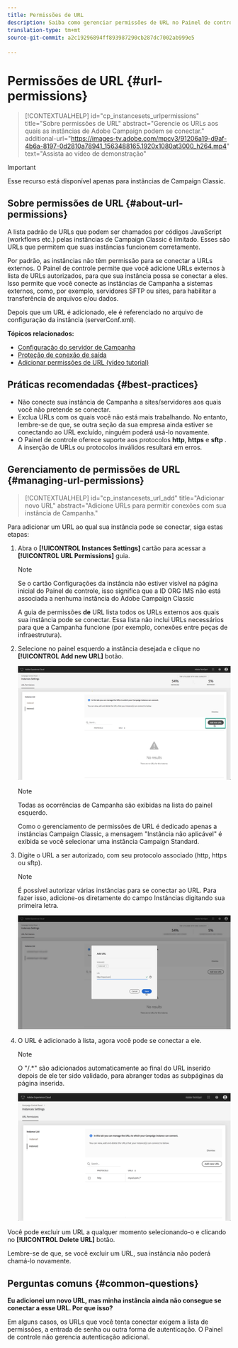 ```yaml
---
title: Permissões de URL
description: Saiba como gerenciar permissões de URL no Painel de controle
translation-type: tm+mt
source-git-commit: a2c19296894ff893987290cb287dc7002ab999e5

---
```



# Permissões de URL {#url-permissions}

>[!CONTEXTUALHELP]
>id=&quot;cp_instancesets_urlpermissions&quot;
>title=&quot;Sobre permissões de URL&quot;
>abstract=&quot;Gerencie os URLs aos quais as instâncias de Adobe Campaign podem se conectar.&quot;
>additional-url=&quot;https://images-tv.adobe.com/mpcv3/91206a19-d9af-4b6a-8197-0d2810a78941_1563488165.1920x1080at3000_h264.mp4&quot; text=&quot;Assista ao vídeo de demonstração&quot;

>[!IMPORTANT]
>
>Esse recurso está disponível apenas para instâncias de Campaign Classic.

## Sobre permissões de URL {#about-url-permissions}

A lista padrão de URLs que podem ser chamados por códigos JavaScript (workflows etc.) pelas instâncias de Campaign Classic é limitado. Esses são URLs que permitem que suas instâncias funcionem corretamente.

Por padrão, as instâncias não têm permissão para se conectar a URLs externos. O Painel de controle permite que você adicione URLs externos à lista de URLs autorizados, para que sua instância possa se conectar a eles. Isso permite que você conecte as instâncias de Campanha a sistemas externos, como, por exemplo, servidores SFTP ou sites, para habilitar a transferência de arquivos e/ou dados.

Depois que um URL é adicionado, ele é referenciado no arquivo de configuração da instância (serverConf.xml).

**Tópicos relacionados:**

* [Configuração do servidor de Campanha](https://docs.campaign.adobe.com/doc/AC/en/INS_Additional_configurations_Configuring_Campaign_server.html)
* [Proteção de conexão de saída](https://docs.campaign.adobe.com/doc/AC/en/INS_Additional_configurations_Configuring_Campaign_server.html#Outgoing_connection_protection)
* [Adicionar permissões de URL (vídeo tutorial)](https://docs.adobe.com/content/help/en/campaign-learn/campaign-classic-tutorials/administrating/control-panel-acc/adding-url-permissions.html)

## Práticas recomendadas {#best-practices}

* Não conecte sua instância de Campanha a sites/servidores aos quais você não pretende se conectar.
* Exclua URLs com os quais você não está mais trabalhando. No entanto, lembre-se de que, se outra seção da sua empresa ainda estiver se conectando ao URL excluído, ninguém poderá usá-lo novamente.
* O Painel de controle oferece suporte aos protocolos **http**, **https** e **sftp** . A inserção de URLs ou protocolos inválidos resultará em erros.

## Gerenciamento de permissões de URL {#managing-url-permissions}

>[!CONTEXTUALHELP]
>id=&quot;cp_instancesets_url_add&quot;
>title=&quot;Adicionar novo URL&quot;
>abstract=&quot;Adicione URLs para permitir conexões com sua instância de Campanha.&quot;

Para adicionar um URL ao qual sua instância pode se conectar, siga estas etapas:

1. Abra o **[!UICONTROL Instances Settings]** cartão para acessar a **[!UICONTROL URL Permissions]** guia.

   >[!NOTE]
   >
   >Se o cartão Configurações da instância não estiver visível na página inicial do Painel de controle, isso significa que a ID ORG IMS não está associada a nenhuma instância do Adobe Campaign Classic
   >
   >A guia de permissões <b><span class="uicontrol">de</span></b> URL lista todos os URLs externos aos quais sua instância pode se conectar. Essa lista não inclui URLs necessários para que a Campanha funcione (por exemplo, conexões entre peças de infraestrutura).

1. Selecione no painel esquerdo a instância desejada e clique no **[!UICONTROL Add new URL]** botão.

   ![](assets/add_url1.png)

   >[!NOTE]
   >
   >Todas as ocorrências de Campanha são exibidas na lista do painel esquerdo.
   >
   >Como o gerenciamento de permissões de URL é dedicado apenas a instâncias Campaign Classic, a mensagem &quot;Instância não aplicável&quot; é exibida se você selecionar uma instância Campaign Standard.

1. Digite o URL a ser autorizado, com seu protocolo associado (http, https ou sftp).

   >[!NOTE]
   >
   >É possível autorizar várias instâncias para se conectar ao URL. Para fazer isso, adicione-os diretamente do campo Instâncias digitando sua primeira letra.

   ![](assets/add_url2.png)

1. O URL é adicionado à lista, agora você pode se conectar a ele.

   >[!NOTE]
   >
   >O &quot;/.*&quot; são adicionados automaticamente ao final do URL inserido depois de ele ter sido validado, para abranger todas as subpáginas da página inserida.

   ![](assets/add_url_listnew.png)

Você pode excluir um URL a qualquer momento selecionando-o e clicando no **[!UICONTROL Delete URL]** botão.

Lembre-se de que, se você excluir um URL, sua instância não poderá chamá-lo novamente.

## Perguntas comuns {#common-questions}

**Eu adicionei um novo URL, mas minha instância ainda não consegue se conectar a esse URL. Por que isso?**

Em alguns casos, os URLs que você tenta conectar exigem a lista de permissões, a entrada de senha ou outra forma de autenticação. O Painel de controle não gerencia autenticação adicional.

